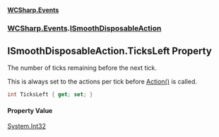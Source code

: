 #### [WCSharp.Events](README.md 'README')
### [WCSharp.Events](WCSharp.Events.md 'WCSharp.Events').[ISmoothDisposableAction](WCSharp.Events.ISmoothDisposableAction.md 'WCSharp.Events.ISmoothDisposableAction')

## ISmoothDisposableAction.TicksLeft Property

The number of ticks remaining before the next tick.  
  
This is always set to the actions per tick before [Action()](WCSharp.Events.ISmoothDisposableAction.Action().md 'WCSharp.Events.ISmoothDisposableAction.Action()') is called.

```csharp
int TicksLeft { get; set; }
```

#### Property Value
[System.Int32](https://docs.microsoft.com/en-us/dotnet/api/System.Int32 'System.Int32')